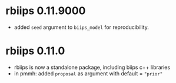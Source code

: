 # rbiips 0.11.9000

* added `seed` argument to `biips_model` for reproducibility.

# rbiips 0.11.0

* rbiips is now a standalone package, including biips c++ libraries
* in pmmh: added `proposal` as argument with default = `"prior"`
